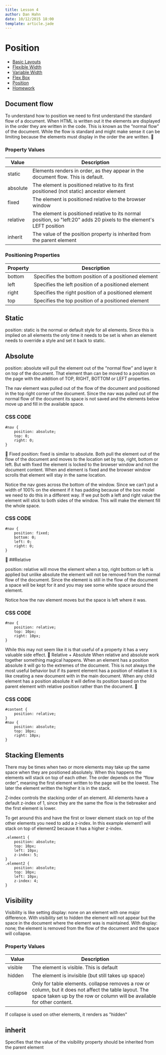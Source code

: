 ```yaml
---
title: Lesson 4
author: Dan Hahn
date: 10/12/2015 18:00
template: article.jade
---
```


# Position

* [Basic Layouts]()
* [Flexible Width](flexable.html)
* [Variable Width](varable.html)
* [Flex Box](flex.html)
* [Position](position.html)
* [Homework](homework.html)

## Document flow

To understand how to position we need to first understand the standard flow of a document.  When HTML is written out it the elements are displayed in the order they are written in the code.  This is known as the “normal flow” of the document.  While the flow is standard and might make sense it can be limiting because the elements must display in the order the are written.

### Property Values

Value    | Description
---------|----------------------------------------------------------------------------------------------------------------------
static   | Elements renders in order, as they appear in the document flow. This is default.
absolute | The element is positioned relative to its first positioned (not static) ancestor element
fixed    | The element is positioned relative to the browser window
relative | The element is positioned relative to its normal position, so "left:20" adds 20 pixels to the element's LEFT position
inherit  | The value of the position property is inherited from the parent element

### Positioning Properties

Property | Description
---------|------------------------------------------------------
bottom   | Specifies the bottom position of a positioned element
left     | Specifies the left position of a positioned element
right    | Specifies the right position of a positioned element
top      | Specifies the top position of a positioned element

## Static
position: static is the normal or default style for all elements.  Since this is implied on all elements the only time it needs to be set is when an element needs to override a style and set it back to static.


## Absolute
position: absolute will pull the element out of the “normal flow” and layer it on top of the document.  That element than can be moved to a position on the page with the addition of TOP, RIGHT, BOTTOM or LEFT properties.


The nav element was pulled out of the flow of the document and positioned in the top right corner of the document.  Since the nav was pulled out of the normal flow of the document its space is not saved and the elements below move up and fill in the available space.

### CSS CODE

    #nav {
        position: absolute;
        top: 0;
        right: 0;
    }


Fixed
position: fixed is similar to absolute.  Both pull the element out of the flow of the document and moves to the location set by top, right, bottom or left.  But with fixed the element is locked to the browser window and not the document content.  When and element is fixed and the browser window scrolls that element will stay in the same location.  

Notice the nav goes across the bottom of the window.  Since we can’t put a width of 100% on the element if it has padding because of the box model we need to do this in a different way.  If we put both a left and right value the element will stick to both sides of the window. This will make the element fill the whole space.

### CSS CODE

    #nav {
        position: fixed;
        bottom: 0;
        left: 0;
        right: 0;
    }

##Relative

position: relative will move the element when a top, right bottom or left is applied but unlike absolute the element will not be removed from the normal flow of the document.  Since the element is still in the flow of the document a space will be kept for it and you may see some white space around the element.

Notice how the nav element moves but the space is left where it was.  

### CSS CODE

    #nav {
        position: relative;
        top: 10px;
        right: 10px;
    }

While this may not seem like it is that useful of a property it has a very valuable side effect.

Relative + Absolute
When relative and absolute work together something magical happens.  When an element has a position absolute it will go to the extremes of the document.  This is not always the most useful behavior but if its parent element has a position of relative it is like creating a new document with in the main document. When any child element has a position absolute it will define its position based on the parent element with relative position rather than the document.

### CSS CODE
    #content {
        position: relative;
    }
    #nav {
        position: absolute;
        top: 10px;
        right: 10px;
    }

## Stacking Elements
There may be times when two or more elements may take up the same space when they are positioned absolutely.  When this happens the elements will stack on top of each other.  The order depends on the “flow order”, meaning the first element written to the page will be the lowest.  The later the element written the higher it is in the stack.

Z-index controls the stacking order of an element. All elements have a default z-index of 1, since they are the same the flow is the tiebreaker and the first element is lower.

To get around this and have the first or lower element stack on top of the other elements you need to add a z-index. In this example element1 will stack on top of element2 because it has a higher z-index.

    .element1 {
        position: absolute;
        top: 10px;
        left: 10px;
        z-index: 5;
    }
    .element2 {
        position: absolute;
        top: 10px;
        left: 10px;
        z-index: 4;
    }

## Visibility

Visibility is like setting display: none on an element with one major difference. With visibility set to hidden the element will not appear but the space in the document where the element was is maintained. With display: none; the element is removed from the flow of the document and the space will collapse.

### Property Values

Value    | Description
---------|---------------------------------------------------------------------------------------------------------------------------------------------------------------------------------
visible  | The element is visible. This is default
hidden   | The element is invisible (but still takes up space)
collapse | Only for table elements. collapse removes a row or column, but it does not affect the table layout. The space taken up by the row or column will be available for other content.

If collapse is used on other elements, it renders as "hidden"

## inherit
Specifies that the value of the visibility property should be inherited from the parent element
